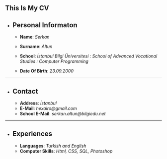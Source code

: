 ## This Is My CV
 * ## Personal Informaton
   * **Name**: _Serkan_
   * **Surname**: _Altun_
   * **School**: _İstanbul Bilgi Üniversitesi : School of Advanced Vocational Studies : Computer Programming_
   
   * **Date Of Birth**: _23.09.2000_
---
* ## Contact
  * **Address**: _İstanbul_
  * **E-Mail**: _hexairo@gmail.com_
  * **School E-Mail**: _serkan.altun@bilgiedu.net_
---
* ## Experiences
  * **Languages**: _Turkish and English_
  * **Computer Skills**: _Html, CSS, SQL, Photoshop_

